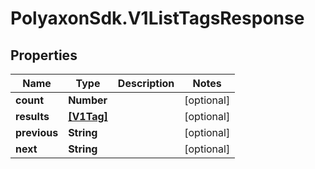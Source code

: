 # PolyaxonSdk.V1ListTagsResponse

## Properties

Name | Type | Description | Notes
------------ | ------------- | ------------- | -------------
**count** | **Number** |  | [optional] 
**results** | [**[V1Tag]**](V1Tag.md) |  | [optional] 
**previous** | **String** |  | [optional] 
**next** | **String** |  | [optional] 


